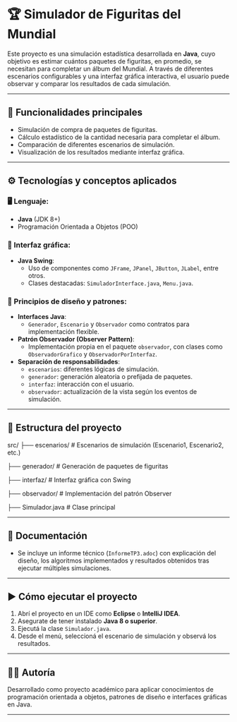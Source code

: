 # 🏆 Simulador de Figuritas del Mundial

Este proyecto es una simulación estadística desarrollada en **Java**, cuyo objetivo es estimar cuántos paquetes de figuritas, en promedio, se necesitan para completar un álbum del Mundial. A través de diferentes escenarios configurables y una interfaz gráfica interactiva, el usuario puede observar y comparar los resultados de cada simulación.

---

## 🚀 Funcionalidades principales

- Simulación de compra de paquetes de figuritas.
- Cálculo estadístico de la cantidad necesaria para completar el álbum.
- Comparación de diferentes escenarios de simulación.
- Visualización de los resultados mediante interfaz gráfica.

---

## ⚙️ Tecnologías y conceptos aplicados

### 🖥️ Lenguaje:
- **Java** (JDK 8+)
- Programación Orientada a Objetos (POO)

### 🎨 Interfaz gráfica:
- **Java Swing**: 
  - Uso de componentes como `JFrame`, `JPanel`, `JButton`, `JLabel`, entre otros.
  - Clases destacadas: `SimuladorInterface.java`, `Menu.java`.

### 🔁 Principios de diseño y patrones:
- **Interfaces Java**:
  - `Generador`, `Escenario` y `Observador` como contratos para implementación flexible.
- **Patrón Observador (Observer Pattern)**:
  - Implementación propia en el paquete `observador`, con clases como `ObservadorGrafico` y `ObservadorPorInterfaz`.
- **Separación de responsabilidades**:
  - `escenarios`: diferentes lógicas de simulación.
  - `generador`: generación aleatoria o prefijada de paquetes.
  - `interfaz`: interacción con el usuario.
  - `observador`: actualización de la vista según los eventos de simulación.

---

## 📁 Estructura del proyecto

src/
├── escenarios/ # Escenarios de simulación (Escenario1, Escenario2, etc.)

├── generador/ # Generación de paquetes de figuritas

├── interfaz/ # Interfaz gráfica con Swing

├── observador/ # Implementación del patrón Observer

├── Simulador.java # Clase principal



---

## 📄 Documentación

- Se incluye un informe técnico (`InformeTP3.adoc`) con explicación del diseño, los algoritmos implementados y resultados obtenidos tras ejecutar múltiples simulaciones.

---

## ▶️ Cómo ejecutar el proyecto

1. Abrí el proyecto en un IDE como **Eclipse** o **IntelliJ IDEA**.
2. Asegurate de tener instalado **Java 8 o superior**.
3. Ejecutá la clase `Simulador.java`.
4. Desde el menú, seleccioná el escenario de simulación y observá los resultados.

---

## 👩‍💻 Autoría

Desarrollado como proyecto académico para aplicar conocimientos de programación orientada a objetos, patrones de diseño e interfaces gráficas en Java.

---

